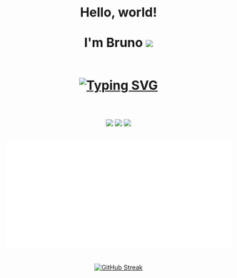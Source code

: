 <h1 align="center"><b>Hello, world!<br><br>I'm Bruno </b><img src="https://media.giphy.com/media/hvRJCLFzcasrR4ia7z/giphy.gif" width="35"><br>
<br>
<p align="center">
  <a href="https://git.io/typing-svg"><img src="https://readme-typing-svg.demolab.com?font=Fira+Code&duration=3000&pause=1000&color=22F74A&center=true&vCenter=true&random=false&width=435&lines=transformando+caf%C3%A9+em+c%C3%B3digo" alt="Typing SVG" /></a>
</p>
</h1>

<br>
 <p align="center">
  <a href = "mailto:brn.martinsreis@gmail.com"><img src="https://img.shields.io/badge/Gmail-D14836?style=for-the-badge&logo=gmail&logoColor=white" target="_blank"></a>
  <a href="https://www.linkedin.com/in/bruno-martins-reis/" target="_blank"><img src="https://img.shields.io/badge/-LinkedIn-%230077B5?style=for-the-badge&logo=linkedin&logoColor=white" target="_blank"></a> 
  <a href="https://wa.me/5521998330388" target="_blank"><img src="https://img.shields.io/badge/WhatsApp-25D366?style=for-the-badge&logo=whatsapp&logoColor=white" target="_blank"></a> 
</p>


##


<p align="center"><img src="metrics.plugin.wakatime.svg" alt="Metrics" width="600"></p>

##

<p align="center">
 <a href="https://git.io/streak-stats"><img src="https://streak-stats.demolab.com?user=brnreis&theme=transparent&hide_border=true&locale=pt_BR&date_format=j%2Fn%5B%2FY%5D&exclude_days=Sun%2CSat&card_width=500&ring=EB5454&fire=EB5454&currStreakLabel=EB5454" alt="GitHub Streak" /></a>
</p>
